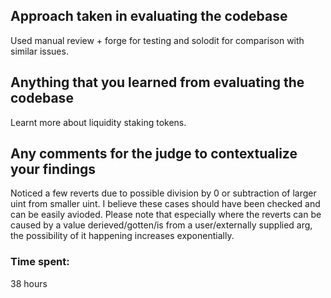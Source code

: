 ## Approach taken in evaluating the codebase

Used manual review + forge for testing and solodit for comparison with similar issues. 

## Anything that you learned from evaluating the codebase

Learnt more about liquidity staking tokens. 


## Any comments for the judge to contextualize your findings

Noticed a few reverts due to possible division by 0 or subtraction of larger uint from smaller uint. I believe these cases should have been checked and can be easily avioded. Please note that especially where the reverts can be caused by a value derieved/gotten/is from a user/externally supplied arg, the possibility of it happening increases exponentially. 

### Time spent:
38 hours